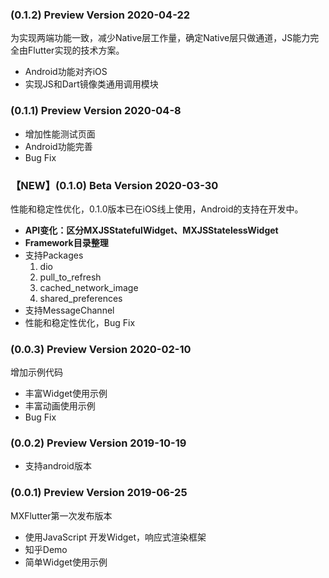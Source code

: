 
###  (0.1.2) Preview Version   2020-04-22

为实现两端功能一致，减少Native层工作量，确定Native层只做通道，JS能力完全由Flutter实现的技术方案。

  *   Android功能对齐iOS
  *   实现JS和Dart镜像类通用调用模块

###  (0.1.1) Preview Version   2020-04-8

  *   增加性能测试页面
  *   Android功能完善
  *   Bug Fix
  
### 【NEW】(0.1.0) Beta Version   2020-03-30 

 性能和稳定性优化，0.1.0版本已在iOS线上使用，Android的支持在开发中。

  *   **API变化：区分MXJSStatefulWidget、MXJSStatelessWidget**
  *   **Framework目录整理**
  *   支持Packages
      1.   dio
      2.   pull_to_refresh
      3.   cached_network_image
      4.   shared_preferences
  *   支持MessageChannel
  *   性能和稳定性优化，Bug Fix


###  (0.0.3) Preview Version   2020-02-10

  增加示例代码
  
  *   丰富Widget使用示例
  *   丰富动画使用示例
  *   Bug Fix

###  (0.0.2) Preview Version   2019-10-19

  *   支持android版本

###  (0.0.1) Preview Version   2019-06-25

  MXFlutter第一次发布版本
  
  * 使用JavaScript 开发Widget，响应式渲染框架
  * 知乎Demo
  * 简单Widget使用示例

